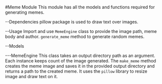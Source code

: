 #Meme Module
This module has all the models and functions required for generating memes.

--Dependencies
pillow package is used to draw text over images.

--Usage
Import and use `MemeEngine` class to provide the image path, meme
body and author.
`generate_meme` method to generate random memes.


--Models

---MemeEngine
This class takes an output directory path as an argument. Each instance keeps
count of the image generated. The `make_meme` method creates the meme image and
saves it in the provided output directory and returns a path to the created
meme. It uses the `pillow` library to resize image and draw text on it.
